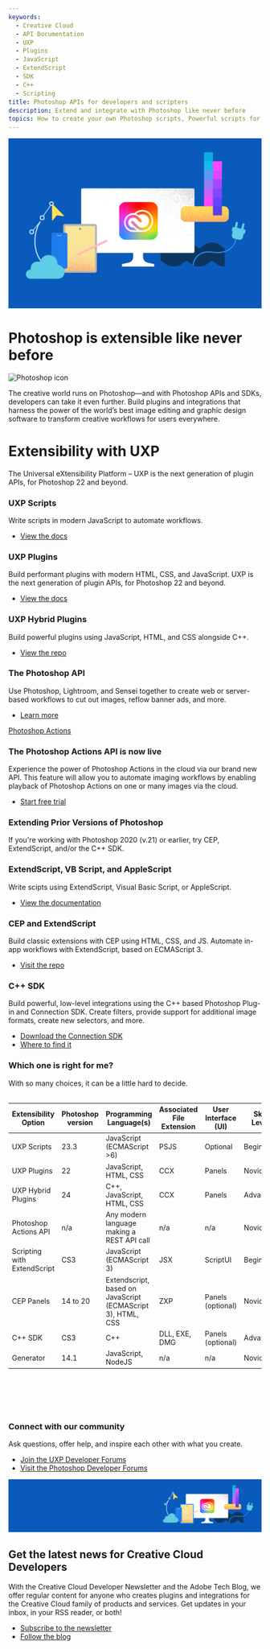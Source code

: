 ```yaml
---
keywords:
  - Creative Cloud
  - API Documentation
  - UXP
  - Plugins
  - JavaScript
  - ExtendScript
  - SDK
  - C++
  - Scripting
title: Photoshop APIs for developers and scripters
description: Extend and integrate with Photoshop like never before
topics: How to create your own Photoshop scripts, Powerful scripts for extending Photoshop, Scripting in Photoshop, Introduction to Photoshop Scripts, Make your own Photoshop plug-ins, Is there an API for Photoshop, How to use the Photoshop API
---
```


<Hero slots="image, heading, icon, text" variant="halfwidth" />

![Creative Cloud banner](images/cc-hero.png)

# Photoshop is extensible like never before

![Photoshop icon](https://adobe.io/shared/icons/ps_appicon_64.svg)

The creative world runs on Photoshop—and with Photoshop APIs and SDKs, developers can take it even further. Build plugins and integrations that harness the power of the world’s best image editing and graphic design software to transform creative workflows for users everywhere.

<TitleBlock slots="heading, text" theme="dark" />

# Extensibility with UXP

The Universal eXtensibility Platform – UXP is the next generation of plugin APIs, for Photoshop 22 and beyond.

<TextBlock slots="heading, text, buttons" width="33%" theme="dark" isCentered />

### UXP Scripts

Write scripts in modern JavaScript to automate workflows.

- [View the docs](https://developer.adobe.com/photoshop/uxp/2022/scripting/)

<TextBlock slots="heading, text, buttons" width="33%" theme="dark" isCentered />

### UXP Plugins

Build performant plugins with modern HTML, CSS, and JavaScript. UXP is the next generation of plugin APIs, for Photoshop 22 and beyond.

- [View the docs](https://developer.adobe.com/photoshop/uxp/2022/guides/)

<TextBlock slots="heading, text, buttons" width="33%" theme="dark" isCentered />

### UXP Hybrid Plugins

Build powerful plugins using JavaScript, HTML, and CSS alongside C++.

- [View the repo](https://developer.adobe.com/photoshop/uxp/2022/guides/hybrid-plugins)


<TitleBlock slots="heading, text, buttons" theme="light" />

### The Photoshop API

Use Photoshop, Lightroom, and Sensei together to create web or server-based workflows to cut out images, reflow banner ads, and more.

- [Learn more](../apis/creativecloud/photo-imaging-api.html)

<TextBlock slots="video, heading, text, buttons" theme="light" />

[Photoshop Actions](https://youtu.be/_iZa1NoWMTg)

### The Photoshop Actions API is now live

Experience the power of Photoshop Actions in the cloud via our brand new API. This feature will allow you to automate imaging workflows by enabling playback of Photoshop Actions on one or many images via the cloud.

- [Start free trial](https://adobeio.typeform.com/to/obqgRm)


<TitleBlock slots="heading, text" background="rgb(100, 100, 100)" />

### Extending Prior Versions of Photoshop 

If you're working with Photoshop 2020 (v.21) or earlier, try CEP, ExtendScript, and/or the C++ SDK.

<TextBlock slots="heading, text, buttons" width="33%" isCentered background="rgb(100, 100, 100)" />

### ExtendScript, VB Script, and AppleScript

Write scipts using ExtendScript, Visual Basic Script, or AppleScript.

- [View the documentation](https://github.com/Adobe-CEP/CEP-Resources/tree/master/Documentation/Product%20specific%20Documentation/Photoshop%20Scripting)

<TextBlock slots="heading, text, buttons" width="33%" isCentered background="rgb(100, 100, 100)" />

### CEP and ExtendScript

Build classic extensions with CEP using HTML, CSS, and JS. Automate in-app workflows with ExtendScript, based on ECMAScript 3.

- [Visit the repo](https://github.com/Adobe-CEP/CEP-Resources/blob/master/CEP_10.x/Documentation/CEP%2010.0%20HTML%20Extension%20Cookbook.md)

<TextBlock slots="heading, text, buttons" width="33%" isCentered background="rgb(100, 100, 100)" />

### C++ SDK

Build powerful, low-level integrations using the C++ based Photoshop Plug-in and Connection SDK. Create filters, provide support for additional image formats, create new selectors, and more.

- [Download the Connection SDK](https://developer.adobe.com/console/servicesandapis/ps)
- [Where to find it](https://medium.com/adobetech/locate-and-download-the-photoshop-c-sdk-4f0e55f091ae?source=friends_link&sk=81164b58cf1d034ccfaa73275d7edb58)


<TitleBlock slots="heading, text" theme="light" />

### Which one is right for me?

With so many choices, it can be a little hard to decide.
<br /><br />
<center>
<table class="spectrum-Table spectrum-Table--sizeM spectrum-Table--quiet">
    <thead class="spectrum-Table-head">
        <tr>
            <th class="spectrum-Table-headCell is-sortable is-sorted-desc" aria-sort="descending" tabindex="0">
                Extensibility Option
            </th>
            <th class="spectrum-Table-headCell is-sortable" aria-sort="descending">Photoshop version
            </th>
            <th class="spectrum-Table-headCell">Programming Language(s)</th>
            <th class="spectrum-Table-headCell">Associated File Extension</th>
            <th class="spectrum-Table-headCell">User Interface (UI) </th>
            <th class="spectrum-Table-headCell">Skill Level </th>
            <th class="spectrum-Table-headCell">M1 Compatible </th>
            <th class="spectrum-Table-headCell">Free or Paid</th>
        </tr>
    </thead>
    <tbody class="spectrum-Table-body">
        <tr class="spectrum-Table-row">
            <td class="spectrum-Table-cell" tabindex="0">UXP Scripts</td>
            <td class="spectrum-Table-cell" tabindex="0">23.3</td>
            <td class="spectrum-Table-cell" tabindex="0">JavaScript (ECMAScript &gt;6)</td>
            <td class="spectrum-Table-cell" tabindex="0">PSJS</td>
            <td class="spectrum-Table-cell" tabindex="0">Optional</td>
            <td class="spectrum-Table-cell" tabindex="0">Beginner</td>
            <td class="spectrum-Table-cell" tabindex="0">Yes</td>
            <td class="spectrum-Table-cell" tabindex="0">Free</td>
          </tr>
        <tr class="spectrum-Table-row">
            <td class="spectrum-Table-cell" tabindex="0">UXP Plugins</td>
            <td class="spectrum-Table-cell" tabindex="0">22</td>
            <td class="spectrum-Table-cell" tabindex="0">JavaScript, HTML, CSS</td>
            <td class="spectrum-Table-cell" tabindex="0">CCX</td>
            <td class="spectrum-Table-cell" tabindex="0">Panels</td>
            <td class="spectrum-Table-cell" tabindex="0">Novice</td>
            <td class="spectrum-Table-cell" tabindex="0">Yes</td>
            <td class="spectrum-Table-cell" tabindex="0">Free</td>
          </tr>
        <tr class="spectrum-Table-row">
            <td class="spectrum-Table-cell" tabindex="0">UXP Hybrid Plugins</td>
            <td class="spectrum-Table-cell" tabindex="0">24</td>
            <td class="spectrum-Table-cell" tabindex="0">C++, JavaScript, HTML, CSS
            </td>
            <td class="spectrum-Table-cell" tabindex="0">CCX</td>
            <td class="spectrum-Table-cell" tabindex="0">Panels</td>
            <td class="spectrum-Table-cell" tabindex="0">Advanced</td>
            <td class="spectrum-Table-cell" tabindex="0">Yes</td>
            <td class="spectrum-Table-cell" tabindex="0">Free</td>
          </tr>
        <tr class="spectrum-Table-row">
            <td class="spectrum-Table-cell" tabindex="0">Photoshop Actions API</td>
            <td class="spectrum-Table-cell" tabindex="0">n/a</td>
            <td class="spectrum-Table-cell" tabindex="0">Any modern language making
                a REST API call</td>
            <td class="spectrum-Table-cell" tabindex="0">n/a</td>
            <td class="spectrum-Table-cell" tabindex="0">n/a</td>
            <td class="spectrum-Table-cell" tabindex="0">Novice</td>
            <td class="spectrum-Table-cell" tabindex="0">Yes</td>
            <td class="spectrum-Table-cell" tabindex="0">Paid</td>
          </tr>
        <tr class="spectrum-Table-row">
            <td class="spectrum-Table-cell" tabindex="0">Scripting with
                ExtendScript</td>
            <td class="spectrum-Table-cell" tabindex="0">CS3</td>
            <td class="spectrum-Table-cell" tabindex="0">JavaScript (ECMAScript
                3)</td>
            <td class="spectrum-Table-cell" tabindex="0">JSX</td>
            <td class="spectrum-Table-cell" tabindex="0">ScriptUI</td>
            <td class="spectrum-Table-cell" tabindex="0">Beginner</td>
            <td class="spectrum-Table-cell" tabindex="0">Yes</td>
            <td class="spectrum-Table-cell" tabindex="0">Free</td>
          </tr>
        <tr class="spectrum-Table-row">
            <td class="spectrum-Table-cell" tabindex="0">CEP Panels</td>
            <td class="spectrum-Table-cell" tabindex="0">14 to 20</td>
            <td class="spectrum-Table-cell" tabindex="0">Extendscript, based on JavaScript
                (ECMAScript 3), HTML, CSS</td>
            <td class="spectrum-Table-cell" tabindex="0">ZXP</td>
            <td class="spectrum-Table-cell" tabindex="0">Panels (optional)
            </td>
            <td class="spectrum-Table-cell" tabindex="0">Novice</td>
            <td class="spectrum-Table-cell" tabindex="0">No</td>
            <td class="spectrum-Table-cell" tabindex="0">Free</td>
          </tr>
        <tr class="spectrum-Table-row">
            <td class="spectrum-Table-cell" tabindex="0">C++ SDK</td>
            <td class="spectrum-Table-cell" tabindex="0">CS3</td>
            <td class="spectrum-Table-cell" tabindex="0">C++</td>
            <td class="spectrum-Table-cell" tabindex="0">DLL, EXE, DMG
            </td>
            <td class="spectrum-Table-cell" tabindex="0">Panels
                (optional)</td>
            <td class="spectrum-Table-cell" tabindex="0">Advanced</td>
            <td class="spectrum-Table-cell" tabindex="0">Yes</td>
            <td class="spectrum-Table-cell" tabindex="0">Free</td>
          </tr>
        <tr class="spectrum-Table-row">
            <td class="spectrum-Table-cell" tabindex="0">Generator</td>
            <td class="spectrum-Table-cell" tabindex="0">14.1</td>
            <td class="spectrum-Table-cell" tabindex="0">JavaScript, NodeJS</td>
            <td class="spectrum-Table-cell" tabindex="0">n/a</td>
            <td class="spectrum-Table-cell" tabindex="0">n/a</td>
            <td class="spectrum-Table-cell" tabindex="0">Novice</td>
            <td class="spectrum-Table-cell" tabindex="0">Yes</td>
            <td class="spectrum-Table-cell" tabindex="0">Free</td>
        </tr>
    </tbody>
</table>
</center>
<br /><br />
<br /><br />
<TextBlock slots="heading, text, buttons" width="100%" theme="dark" isCentered />

### Connect with our community

Ask questions, offer help, and inspire each other with what you create.

- [Join the UXP Developer Forums](https://forums.creativeclouddeveloper.com)
- [Visit the Photoshop Developer Forums](https://community.adobe.com/t5/photoshop-developers/ct-p/ct-photoshop-developers)


<SummaryBlock slots="image, heading, text, buttons" background="rgb(9, 90, 186)" />

![CC banner](images/cc-banner.png)

## Get the latest news for Creative Cloud Developers

With the Creative Cloud Developer Newsletter and the Adobe Tech Blog, we offer regular content for anyone who creates plugins and integrations for the Creative Cloud family of products and services. Get updates in your inbox, in your RSS reader, or both!

- [Subscribe to the newsletter](http://adobe.ly/devnews)
- [Follow the blog](https://medium.com/adobetech)
